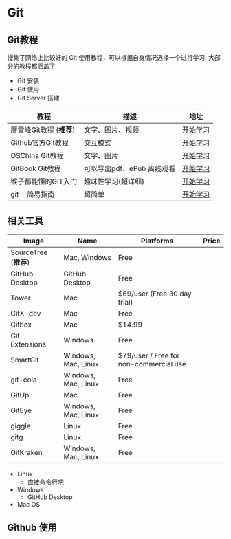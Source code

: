 # Git

## Git教程

搜集了网络上比较好的 Git 使用教程，可以根据自身情况选择一个进行学习, 大部分的教程都涵盖了

- Git 安装
- Git 使用
- Git Server 搭建


教程 | 描述 | 地址
---|---|---
廖雪峰Git教程 (**推荐**) | 文字、图片、视频| [开始学习](http://www.liaoxuefeng.com/wiki/0013739516305929606dd18361248578c67b8067c8c017b000)
Github官方Git教程 | 交互模式 | [开始学习](https://try.github.io/levels/1/challenges/5)
OSChina Git教程 | 文字、图片 | [开始学习](https://git.oschina.net/progit/)
GitBook Git教程 | 可以导出pdf、ePub 离线观看 | [开始学习](https://lvwzhen.gitbooks.io/git-tutorial/content/)
猴子都能懂的GIT入门 | 趣味性学习(超详细) | [开始学习](https://backlogtool.com/git-guide/cn/)
git - 简易指南 | 超简单 | [开始学习](http://www.bootcss.com/p/git-guide/)

## 相关工具


Image | Name | Platforms | Price
--- | --- | --- | ---
|SourceTree (**推荐**) | Mac, Windows | Free
| GitHub Desktop | GitHub Desktop | Free
| Tower | Mac | $69/user (Free 30 day trial)
| GitX-dev | Mac | Free
| Gitbox | Mac | $14.99
| Git Extensions | Windows | Free
| SmartGit |  Windows, Mac, Linux |  $79/user / Free for non-commercial use
| git-cola | Windows, Mac, Linux | Free
| GitUp | Mac | Free
| GitEye | Windows, Mac, Linux | Free
| giggle | Linux | Free
| gitg | Linux | Free
| GitKraken | Windows, Mac, Linux | Free

- Linux
  - 直接命令行吧
- Windows
  - GitHub Desktop
- Mac OS



## Github 使用